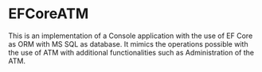 # EFCoreATM

This is an implementation of a Console application with the use of EF Core as ORM with MS SQL as database.
It mimics the operations possible with the use of ATM with additional functionalities such as Administration of the ATM.

